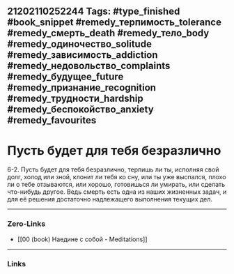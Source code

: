 21202110252244
Tags: #type_finished #book_snippet #remedy_терпимость_tolerance #remedy_смерть_death #remedy_тело_body #remedy_одиночество_solitude #remedy_зависимость_addiction #remedy_недовольство_complaints #remedy_будущее_future #remedy_признание_recognition #remedy_трудности_hardship #remedy_беспокойство_anxiety #remedy_favourites
---
# Пусть будет для тебя безразлично

 6-2. Пусть будет для тебя безразлично, терпишь ли ты, исполняя свой долг, холод или зной, клонит ли тебя ко сну, или ты уже выспался, плохо ли о тебе отзываются, или хорошо, готовишься ли умирать, или сделать что-нибудь другое. Ведь смерть есть одна из наших жизненных задач, и для её решения достаточно надлежащего выполнения текущих дел. 

---
### Zero-Links
- [[00 (book) Наедине с собой - Meditations]]
---
### Links
